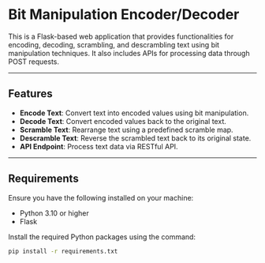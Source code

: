 # Bit Manipulation Encoder/Decoder

This is a Flask-based web application that provides functionalities for encoding, decoding, scrambling, and descrambling text using bit manipulation techniques. It also includes APIs for processing data through POST requests.

---

## Features

- **Encode Text**: Convert text into encoded values using bit manipulation.
- **Decode Text**: Convert encoded values back to the original text.
- **Scramble Text**: Rearrange text using a predefined scramble map.
- **Descramble Text**: Reverse the scrambled text back to its original state.
- **API Endpoint**: Process text data via RESTful API.

---

## Requirements

Ensure you have the following installed on your machine:
- Python 3.10 or higher
- Flask

Install the required Python packages using the command:
```bash
pip install -r requirements.txt
